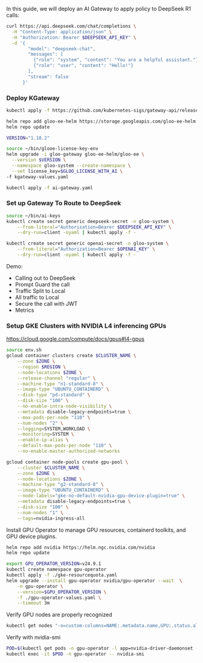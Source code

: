 In this guide, we will deploy an AI Gateway to apply policy to DeepSeek R1 calls:

```bash
curl https://api.deepseek.com/chat/completions \
  -H "Content-Type: application/json" \
  -H "Authorization: Bearer $DEEPSEEK_API_KEY" \
  -d '{
        "model": "deepseek-chat",
        "messages": [
          {"role": "system", "content": "You are a helpful assistant."},
          {"role": "user", "content": "Hello!"}
        ],
        "stream": false
      }'
```


### Deploy KGateway

```bash
kubectl apply -f https://github.com/kubernetes-sigs/gateway-api/releases/download/v1.2.0/standard-install.yaml

helm repo add gloo-ee-helm https://storage.googleapis.com/gloo-ee-helm
helm repo update

VERSION="1.18.2"

source ~/bin/glooe-license-key-env 
helm upgrade -i gloo-gateway gloo-ee-helm/gloo-ee \
  --version $VERSION \
  --namespace gloo-system --create-namespace \
  --set license_key=$GLOO_LICENSE_WITH_AI \
-f kgateway-values.yaml

kubectl apply -f ai-gateway.yaml
```


### Set up Gateway To Route to DeepSeek

```bash
source ~/bin/ai-keys
kubectl create secret generic deepseek-secret -n gloo-system \
    --from-literal="Authorization=Bearer $DEEPSEEK_API_KEY" \
    --dry-run=client -oyaml | kubectl apply -f -

kubectl create secret generic openai-secret -n gloo-system \
    --from-literal="Authorization=Bearer $OPENAI_KEY" \
    --dry-run=client -oyaml | kubectl apply -f -    
```

Demo:
* Calling out to DeepSeek 
* Prompt Guard the call
* Traffic Split to Local
* All traffic to Local
* Secure the call with JWT
* Metrics

### Setup GKE Clusters with NVIDIA L4 inferencing GPUs

https://cloud.google.com/compute/docs/gpus#l4-gpus

```bash
source env.sh
gcloud container clusters create $CLUSTER_NAME \
    --zone $ZONE \
    --region $REGION \
    --node-locations $ZONE \
    --release-channel "regular" \
    --machine-type "n1-standard-8" \
    --image-type "UBUNTU_CONTAINERD" \
    --disk-type "pd-standard" \
    --disk-size "100" \
    --no-enable-intra-node-visibility \
    --metadata disable-legacy-endpoints=true \
    --max-pods-per-node "110" \
    --num-nodes "2" \
    --logging=SYSTEM,WORKLOAD \
    --monitoring=SYSTEM \
    --enable-ip-alias \
    --default-max-pods-per-node "110" \
    --no-enable-master-authorized-networks
```

```bash
gcloud container node-pools create gpu-pool \
    --cluster $CLUSTER_NAME \
    --zone $ZONE \
    --node-locations $ZONE \
    --machine-type "g2-standard-8" \
    --image-type "UBUNTU_CONTAINERD" \
    --node-labels="gke-no-default-nvidia-gpu-device-plugin=true" \
    --metadata disable-legacy-endpoints=true \
    --disk-size "100" \
    --num-nodes "1" \
    --tags=nvidia-ingress-all
```

Install GPU Operator to manage GPU resources, containerd toolkits, and GPU device plugins.

```bash
helm repo add nvidia https://helm.ngc.nvidia.com/nvidia
helm repo update

export GPU_OPERATOR_VERSION=v24.9.1
kubectl create namespace gpu-operator
kubectl apply -f ./gke-resourcequota.yaml
helm upgrade --install gpu-operator nvidia/gpu-operator --wait  \
    -n gpu-operator \
    --version=$GPU_OPERATOR_VERSION \
    -f ./gpu-operator-values.yaml \
    --timeout 3m
```

Verify GPU nodes are properly recognized
```bash
kubectl get nodes "-o=custom-columns=NAME:.metadata.name,GPU:.status.allocatable.nvidia\.com/gpu"
```

Verify with nvidia-smi
```bash
POD=$(kubectl get pods -n gpu-operator -l app=nvidia-driver-daemonset -o jsonpath='{.items[0].metadata.name}')
kubectl exec -it $POD -n gpu-operator -- nvidia-smi
```
